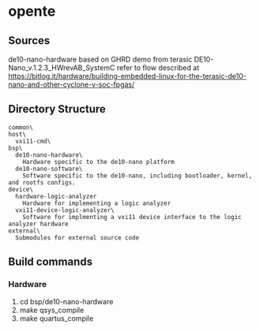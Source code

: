 # opente
## Sources
de10-nano-hardware based on GHRD demo from terasic DE10-Nano_v.1.2.3_HWrevAB_SystemC
refer to flow described at https://bitlog.it/hardware/building-embedded-linux-for-the-terasic-de10-nano-and-other-cyclone-v-soc-fpgas/
## Directory Structure
```
common\
host\
  vxi11-cmd\
bsp\
  de10-nano-hardware\
    Hardware specific to the de10-nano platform
  de10-nano-software\
    Software specific to the de10-nano, including bootloader, kernel, and rootfs configs.
device\
  hardware-logic-analyzer
    Hardware for implementing a logic analyzer
  vxi11-device-logic-analyzer\
    Software for implmenting a vxi11 device interface to the logic analyzer hardware
external\
  Submodules for external source code
```
## Build commands
### Hardware
1. cd bsp/de10-nano-hardware
2. make qsys_compile
3. make quartus_compile
